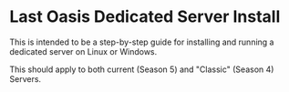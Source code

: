 # Last Oasis Dedicated Server Install

This is intended to be a step-by-step guide for installing and running a dedicated server on Linux or Windows.

This should apply to both current (Season 5) and "Classic" (Season 4) Servers.


